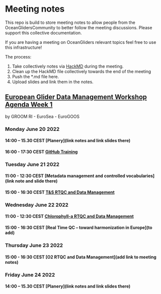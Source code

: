 # Meeting notes

This repo is build to store meeting notes to allow people from the OceanGlidersCommunity to better follow the meeting discussions. 
Please support this collective documentation.

If you are having a meeting on OceanGliders relevant topics feel free to use this infrastructure! 

The process: 
1) Take collectively notes via [HackMD](https://hackmd.io) during the meeting. 
2) Clean up the HackMD file collectively towards the end of the meeting
3) Push the *.md file here.
4) Upload slides and link them in the notes.


## [European Glider Data Management Workshop Agenda Week 1](https://www.groom-h2020.eu/european-glider-data-management-workshop-agenda/) 
by GROOM RI - EuroSea - EuroGOOS

### Monday June 20 2022

#### 14:00 – 15.30 CEST [Planery](link notes and link slides there)

#### 16:00 - 17:30 CEST [GitHub Training](https://github.com/OceanGlidersCommunity/LearningGitHub/blob/main/training_session_07.md)

### Tuesday June 21 2022

#### 11:00 - 12:30 CEST [Metadata management and controlled vocabularies](link note and slide there)

#### 15:00 - 16:30 CEST [T&S RTQC and Data Management](https://github.com/OceanGlidersCommunity/Salinity_SOP/blob/main/meeting_notes/2022_06_20_RTQC_session.md)

### Wednesday June 22 2022

#### 11:00 - 12:30 CEST [Chlorophyll-a RTQC and Data Management](https://github.com/OceanGlidersCommunity/meeting_notes/blob/main/2022_06_22_RTQC_Chla.md)

#### 15:00 - 16:30 CEST [Real Time QC – toward harmonization in Europe](to add)


### Thursday June 23 2022

#### 15:00 - 16:30 CEST [O2 RTQC and Data Management](add link to meeting notes)

### Friday June 24 2022

#### 14:00 – 15.30 CEST [Planery](link notes and link slides there)



